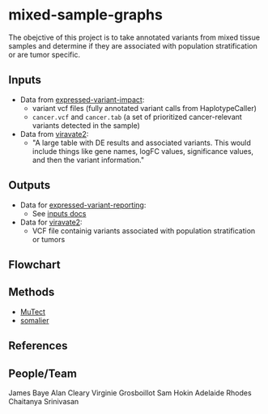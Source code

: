 # mixed-sample-graphs

The obejctive of this project is to take annotated variants from mixed tissue samples and determine if they are associated with population stratification or are tumor specific.

## Inputs
* Data from [expressed-variant-impact](https://github.com/collaborativebioinformatics/expressed-variant-impact):
  * variant vcf files (fully annotated variant calls from HaplotypeCaller)
  * `cancer.vcf` and `cancer.tab` (a set of prioritized cancer-relevant variants detected in the sample)
* Data from [viravate2](https://github.com/collaborativebioinformatics/viravate2):
  * "A large table with DE results and associated variants. This would include things like gene names, logFC values, significance values, and then the variant information."

## Outputs
* Data for [expressed-variant-reporting](https://github.com/collaborativebioinformatics/expressed-variant-reporting):
  * See [inputs docs](https://docs.google.com/spreadsheets/d/1pcB_bI_83B__sJ_Qw3tYDUhAYTz7Bh9SBvxjMzd8L4U/edit#gid=0)
* Data for [viravate2](https://github.com/collaborativebioinformatics/viravate2):
  * VCF file containig variants associated with population stratification or tumors

## Flowchart

## Methods
* [MuTect](https://github.com/broadinstitute/mutect)
* [somalier](https://github.com/brentp/somalier)

## References


## People/Team
James Baye
Alan Cleary
Virginie Grosboillot
Sam Hokin
Adelaide Rhodes 
Chaitanya Srinivasan
